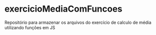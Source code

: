 # exercicioMediaComFuncoes
Repositório para armazenar os arquivos do exercício de calculo de média utilizando funções em JS
